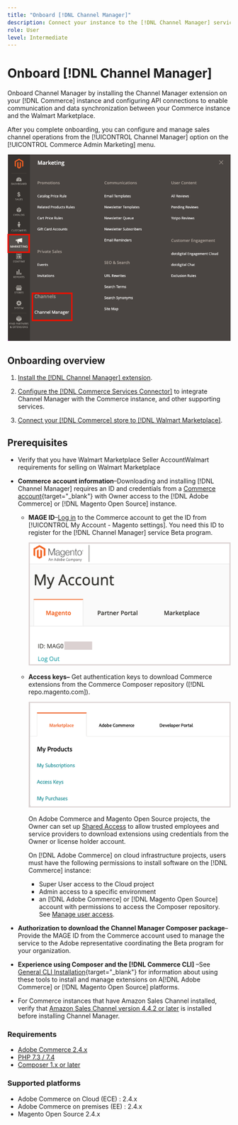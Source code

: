 ```yaml
---
title: "Onboard [!DNL Channel Manager]"
description: Connect your instance to the [!DNL Channel Manager] service by completing a few onboarding steps.
role: User
level: Intermediate
---
```

# Onboard [!DNL Channel Manager]

Onboard Channel Manager by installing the Channel Manager extension on your [!DNL Commerce] instance and configuring API connections to enable communication and data synchronization between your Commerce instance and the Walmart Marketplace.

After you complete onboarding, you can configure and manage sales channel operations from the [!UICONTROL Channel Manager] option on the [!UICONTROL Commerce Admin Marketing] menu.

![[!DNL Channel Manager] option in Admin view](assets/channel-manager-admin-view.png)

## Onboarding overview

1. [Install the [!DNL Channel Manager] extension](install.md).

1. [Configure the [!DNL Commerce Services Connector]](connect.md) to integrate Channel Manager with the Commerce instance, and other supporting services.

1. [Connect your [!DNL Commerce] store to [!DNL Walmart Marketplace]](connect.md).

## Prerequisites

- Verify that you have  Walmart Marketplace Seller AccountWalmart requirements for selling on Walmart Marketplace

- **Commerce account information**–Downloading and installing [!DNL Channel Manager] requires an ID and credentials from a [Commerce account](https://docs.magento.com/user-guide/magento/magento-account.html){target="_blank"} with Owner access to the [!DNL Adobe Commerce] or [!DNL Magento Open Source] instance.

  - **MAGE ID**–[Log in](https://account.magento.com/customer/account/login/) to the Commerce account to get the ID from [!UICONTROL My Account - Magento settings]. You need this ID to register for the [!DNL Channel Manager] service Beta program.

     ![[!DNL MAGEID] on Commerce account settings](assets/mageid-my-commerce-account.png) 

  - **Access keys–** Get authentication keys to download Commerce extensions from the Commerce Composer repository ([!DNL repo.magento.com]).

    ![[!UICONTROL Commerce Marketplace access keys]](assets/commerce-marketplace-access-keys.png)

    On Adobe Commerce and Magento Open Source projects, the Owner can set up [Shared Access](https://docs.magento.com/user-guide/magento/magento-account-share.html) to allow trusted employees and service providers to download extensions using credentials from the Owner or license holder account.

    On [!DNL Adobe Commerce] on cloud infrastructure projects, users must have the following permissions to install software on the [!DNL Commerce] instance:

    - Super User access to the Cloud project
    - Admin access to a specific environment
    - an [!DNL Adobe Commerce] or [!DNL Magento Open Source] account with permissions to access the Composer repository. See [Manage user access](https://devdocs.magento.com/cloud/project/user-admin.html).

- **Authorization to download the Channel Manager Composer package**–Provide the MAGE ID from the Commerce account used to manage the service to the Adobe representative coordinating the Beta program for your organization.
- **Experience using Composer and the [!DNL Commerce CLI]** –See [General CLI Installation](https://devdocs.magento.com/extensions/install/){target="_blank"} for information about using these tools to install and manage extensions on A[!DNL Adobe Commerce] or [!DNL Magento Open Source] platforms.
- For Commerce instances that have Amazon Sales Channel installed, verify that [Amazon Sales Channel version 4.4.2 or later](https://experienceleague.adobe.com/docs/commerce-channels/amazon/release-notes.html) is installed before installing Channel Manager.


### Requirements

- [Adobe Commerce 2.4.x](https://devdocs.magento.com/release/released-versions.html)
- [PHP 7.3 / 7.4](https://devdocs.magento.com/guides/v2.4/install-gde/prereq/php-settings.html)
- [Composer 1.x or later](https://devdocs.magento.com/cloud/reference/cloud-composer.html)


### Supported platforms

- Adobe Commerce on Cloud (ECE) : 2.4.x
- Adobe Commerce on premises (EE) : 2.4.x
- Magento Open Source 2.4.x

